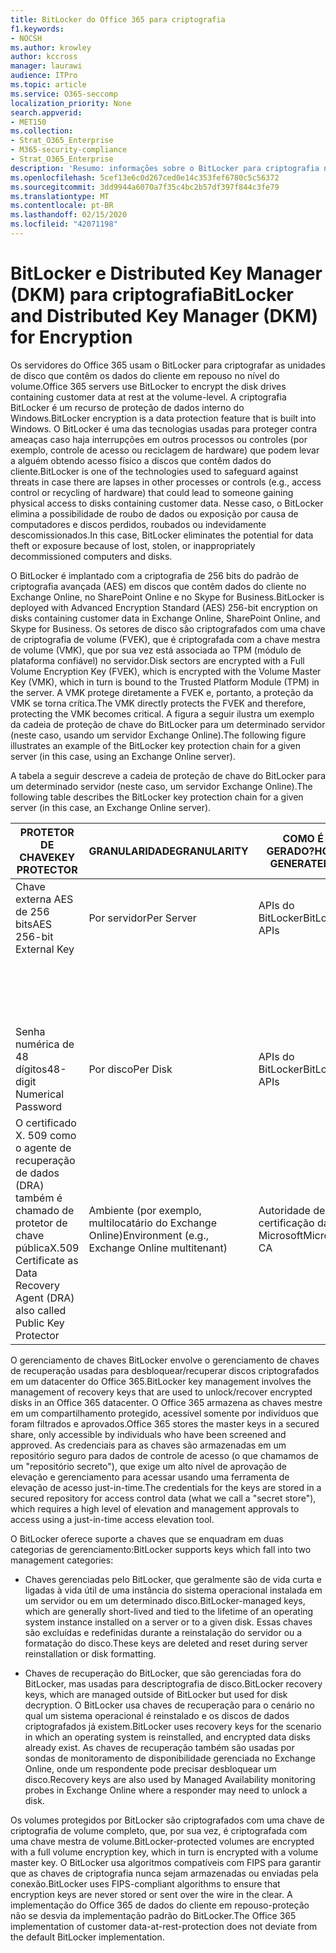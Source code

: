```yaml
---
title: BitLocker do Office 365 para criptografia
f1.keywords:
- NOCSH
ms.author: krowley
author: kccross
manager: laurawi
audience: ITPro
ms.topic: article
ms.service: O365-seccomp
localization_priority: None
search.appverid:
- MET150
ms.collection:
- Strat_O365_Enterprise
- M365-security-compliance
- Strat_O365_Enterprise
description: 'Resumo: informações sobre o BitLocker para criptografia na nuvem.'
ms.openlocfilehash: 5cef13e6c0d267ced0e14c353fef6780c5c56372
ms.sourcegitcommit: 3dd9944a6070a7f35c4bc2b57df397f844c3fe79
ms.translationtype: MT
ms.contentlocale: pt-BR
ms.lasthandoff: 02/15/2020
ms.locfileid: "42071198"
---
```

# <a name="bitlocker-and-distributed-key-manager-dkm-for-encryption"></a><span data-ttu-id="94e50-103">BitLocker e Distributed Key Manager (DKM) para criptografia</span><span class="sxs-lookup"><span data-stu-id="94e50-103">BitLocker and Distributed Key Manager (DKM) for Encryption</span></span>

<span data-ttu-id="94e50-104">Os servidores do Office 365 usam o BitLocker para criptografar as unidades de disco que contêm os dados do cliente em repouso no nível do volume.</span><span class="sxs-lookup"><span data-stu-id="94e50-104">Office 365 servers use BitLocker to encrypt the disk drives containing customer data at rest at the volume-level.</span></span> <span data-ttu-id="94e50-105">A criptografia BitLocker é um recurso de proteção de dados interno do Windows.</span><span class="sxs-lookup"><span data-stu-id="94e50-105">BitLocker encryption is a data protection feature that is built into Windows.</span></span> <span data-ttu-id="94e50-106">O BitLocker é uma das tecnologias usadas para proteger contra ameaças caso haja interrupções em outros processos ou controles (por exemplo, controle de acesso ou reciclagem de hardware) que podem levar a alguém obtendo acesso físico a discos que contêm dados do cliente.</span><span class="sxs-lookup"><span data-stu-id="94e50-106">BitLocker is one of the technologies used to safeguard against threats in case there are lapses in other processes or controls (e.g., access control or recycling of hardware) that could lead to someone gaining physical access to disks containing customer data.</span></span> <span data-ttu-id="94e50-107">Nesse caso, o BitLocker elimina a possibilidade de roubo de dados ou exposição por causa de computadores e discos perdidos, roubados ou indevidamente descomissionados.</span><span class="sxs-lookup"><span data-stu-id="94e50-107">In this case, BitLocker eliminates the potential for data theft or exposure because of lost, stolen, or inappropriately decommissioned computers and disks.</span></span>

<span data-ttu-id="94e50-108">O BitLocker é implantado com a criptografia de 256 bits do padrão de criptografia avançada (AES) em discos que contêm dados do cliente no Exchange Online, no SharePoint Online e no Skype for Business.</span><span class="sxs-lookup"><span data-stu-id="94e50-108">BitLocker is deployed with Advanced Encryption Standard (AES) 256-bit encryption on disks containing customer data in Exchange Online, SharePoint Online, and Skype for Business.</span></span> <span data-ttu-id="94e50-109">Os setores de disco são criptografados com uma chave de criptografia de volume (FVEK), que é criptografada com a chave mestra de volume (VMK), que por sua vez está associada ao TPM (módulo de plataforma confiável) no servidor.</span><span class="sxs-lookup"><span data-stu-id="94e50-109">Disk sectors are encrypted with a Full Volume Encryption Key (FVEK), which is encrypted with the Volume Master Key (VMK), which in turn is bound to the Trusted Platform Module (TPM) in the server.</span></span> <span data-ttu-id="94e50-110">A VMK protege diretamente a FVEK e, portanto, a proteção da VMK se torna crítica.</span><span class="sxs-lookup"><span data-stu-id="94e50-110">The VMK directly protects the FVEK and therefore, protecting the VMK becomes critical.</span></span> <span data-ttu-id="94e50-111">A figura a seguir ilustra um exemplo da cadeia de proteção de chave do BitLocker para um determinado servidor (neste caso, usando um servidor Exchange Online).</span><span class="sxs-lookup"><span data-stu-id="94e50-111">The following figure illustrates an example of the BitLocker key protection chain for a given server (in this case, using an Exchange Online server).</span></span>

<span data-ttu-id="94e50-112">A tabela a seguir descreve a cadeia de proteção de chave do BitLocker para um determinado servidor (neste caso, um servidor Exchange Online).</span><span class="sxs-lookup"><span data-stu-id="94e50-112">The following table describes the BitLocker key protection chain for a given server (in this case, an Exchange Online server).</span></span>

| <span data-ttu-id="94e50-113">PROTETOR DE CHAVE</span><span class="sxs-lookup"><span data-stu-id="94e50-113">KEY PROTECTOR</span></span> | <span data-ttu-id="94e50-114">GRANULARIDADE</span><span class="sxs-lookup"><span data-stu-id="94e50-114">GRANULARITY</span></span> | <span data-ttu-id="94e50-115">COMO É GERADO?</span><span class="sxs-lookup"><span data-stu-id="94e50-115">HOW GENERATED?</span></span> | <span data-ttu-id="94e50-116">ONDE É ARMAZENADO?</span><span class="sxs-lookup"><span data-stu-id="94e50-116">WHERE IS IT STORED?</span></span> | <span data-ttu-id="94e50-117">PROTE</span><span class="sxs-lookup"><span data-stu-id="94e50-117">PROTECTION</span></span> |
|--------------------------------------------------------------------------------|-------------------------------------------------|----------------|-------------------------|--------------------------------------------------------------------------------------------------|
| <span data-ttu-id="94e50-118">Chave externa AES de 256 bits</span><span class="sxs-lookup"><span data-stu-id="94e50-118">AES 256-bit External Key</span></span> | <span data-ttu-id="94e50-119">Por servidor</span><span class="sxs-lookup"><span data-stu-id="94e50-119">Per Server</span></span> | <span data-ttu-id="94e50-120">APIs do BitLocker</span><span class="sxs-lookup"><span data-stu-id="94e50-120">BitLocker APIs</span></span> | <span data-ttu-id="94e50-121">TPM ou secreto seguro</span><span class="sxs-lookup"><span data-stu-id="94e50-121">TPM or Secret Safe</span></span> | <span data-ttu-id="94e50-122">Lockbox/controle de acesso</span><span class="sxs-lookup"><span data-stu-id="94e50-122">Lockbox / Access Control</span></span> |
|  |  |  | <span data-ttu-id="94e50-123">Registro do servidor de caixa de correio</span><span class="sxs-lookup"><span data-stu-id="94e50-123">Mailbox Server Registry</span></span> | <span data-ttu-id="94e50-124">TPM criptografado</span><span class="sxs-lookup"><span data-stu-id="94e50-124">TPM encrypted</span></span> |
| <span data-ttu-id="94e50-125">Senha numérica de 48 dígitos</span><span class="sxs-lookup"><span data-stu-id="94e50-125">48-digit Numerical Password</span></span> | <span data-ttu-id="94e50-126">Por disco</span><span class="sxs-lookup"><span data-stu-id="94e50-126">Per Disk</span></span> | <span data-ttu-id="94e50-127">APIs do BitLocker</span><span class="sxs-lookup"><span data-stu-id="94e50-127">BitLocker APIs</span></span> | <span data-ttu-id="94e50-128">Active Directory</span><span class="sxs-lookup"><span data-stu-id="94e50-128">Active Directory</span></span> | <span data-ttu-id="94e50-129">Lockbox/controle de acesso</span><span class="sxs-lookup"><span data-stu-id="94e50-129">Lockbox / Access Control</span></span> |
| <span data-ttu-id="94e50-130">O certificado X. 509 como o agente de recuperação de dados (DRA) também é chamado de protetor de chave pública</span><span class="sxs-lookup"><span data-stu-id="94e50-130">X.509 Certificate as Data Recovery Agent (DRA) also called Public Key Protector</span></span> | <span data-ttu-id="94e50-131">Ambiente (por exemplo, multilocatário do Exchange Online)</span><span class="sxs-lookup"><span data-stu-id="94e50-131">Environment (e.g., Exchange Online multitenant)</span></span> | <span data-ttu-id="94e50-132">Autoridade de certificação da Microsoft</span><span class="sxs-lookup"><span data-stu-id="94e50-132">Microsoft CA</span></span> | <span data-ttu-id="94e50-133">Sistema de compilação</span><span class="sxs-lookup"><span data-stu-id="94e50-133">Build System</span></span> | <span data-ttu-id="94e50-134">Não há um usuário com a senha completa para a chave privada.</span><span class="sxs-lookup"><span data-stu-id="94e50-134">No one user has the full password to the private key.</span></span> <span data-ttu-id="94e50-135">A senha está sob proteção física.</span><span class="sxs-lookup"><span data-stu-id="94e50-135">The password is under physical protection.</span></span> |


<span data-ttu-id="94e50-136">O gerenciamento de chaves BitLocker envolve o gerenciamento de chaves de recuperação usadas para desbloquear/recuperar discos criptografados em um datacenter do Office 365.</span><span class="sxs-lookup"><span data-stu-id="94e50-136">BitLocker key management involves the management of recovery keys that are used to unlock/recover encrypted disks in an Office 365 datacenter.</span></span> <span data-ttu-id="94e50-137">O Office 365 armazena as chaves mestre em um compartilhamento protegido, acessível somente por indivíduos que foram filtrados e aprovados.</span><span class="sxs-lookup"><span data-stu-id="94e50-137">Office 365 stores the master keys in a secured share, only accessible by individuals who have been screened and approved.</span></span> <span data-ttu-id="94e50-138">As credenciais para as chaves são armazenadas em um repositório seguro para dados de controle de acesso (o que chamamos de um "repositório secreto"), que exige um alto nível de aprovação de elevação e gerenciamento para acessar usando uma ferramenta de elevação de acesso just-in-time.</span><span class="sxs-lookup"><span data-stu-id="94e50-138">The credentials for the keys are stored in a secured repository for access control data (what we call a "secret store"), which requires a high level of elevation and management approvals to access using a just-in-time access elevation tool.</span></span>

<span data-ttu-id="94e50-139">O BitLocker oferece suporte a chaves que se enquadram em duas categorias de gerenciamento:</span><span class="sxs-lookup"><span data-stu-id="94e50-139">BitLocker supports keys which fall into two management categories:</span></span>

- <span data-ttu-id="94e50-140">Chaves gerenciadas pelo BitLocker, que geralmente são de vida curta e ligadas à vida útil de uma instância do sistema operacional instalada em um servidor ou em um determinado disco.</span><span class="sxs-lookup"><span data-stu-id="94e50-140">BitLocker-managed keys, which are generally short-lived and tied to the lifetime of an operating system instance installed on a server or to a given disk.</span></span> <span data-ttu-id="94e50-141">Essas chaves são excluídas e redefinidas durante a reinstalação do servidor ou a formatação do disco.</span><span class="sxs-lookup"><span data-stu-id="94e50-141">These keys are deleted and reset during server reinstallation or disk formatting.</span></span>

- <span data-ttu-id="94e50-142">Chaves de recuperação do BitLocker, que são gerenciadas fora do BitLocker, mas usadas para descriptografia de disco.</span><span class="sxs-lookup"><span data-stu-id="94e50-142">BitLocker recovery keys, which are managed outside of BitLocker but used for disk decryption.</span></span> <span data-ttu-id="94e50-143">O BitLocker usa chaves de recuperação para o cenário no qual um sistema operacional é reinstalado e os discos de dados criptografados já existem.</span><span class="sxs-lookup"><span data-stu-id="94e50-143">BitLocker uses recovery keys for the scenario in which an operating system is reinstalled, and encrypted data disks already exist.</span></span> <span data-ttu-id="94e50-144">As chaves de recuperação também são usadas por sondas de monitoramento de disponibilidade gerenciada no Exchange Online, onde um respondente pode precisar desbloquear um disco.</span><span class="sxs-lookup"><span data-stu-id="94e50-144">Recovery keys are also used by Managed Availability monitoring probes in Exchange Online where a responder may need to unlock a disk.</span></span>

<span data-ttu-id="94e50-145">Os volumes protegidos por BitLocker são criptografados com uma chave de criptografia de volume completo, que, por sua vez, é criptografada com uma chave mestra de volume.</span><span class="sxs-lookup"><span data-stu-id="94e50-145">BitLocker-protected volumes are encrypted with a full volume encryption key, which in turn is encrypted with a volume master key.</span></span> <span data-ttu-id="94e50-146">O BitLocker usa algoritmos compatíveis com FIPS para garantir que as chaves de criptografia nunca sejam armazenadas ou enviadas pela conexão.</span><span class="sxs-lookup"><span data-stu-id="94e50-146">BitLocker uses FIPS-compliant algorithms to ensure that encryption keys are never stored or sent over the wire in the clear.</span></span> <span data-ttu-id="94e50-147">A implementação do Office 365 de dados do cliente em repouso-proteção não se desvia da implementação padrão do BitLocker.</span><span class="sxs-lookup"><span data-stu-id="94e50-147">The Office 365 implementation of customer data-at-rest-protection does not deviate from the default BitLocker implementation.</span></span>
